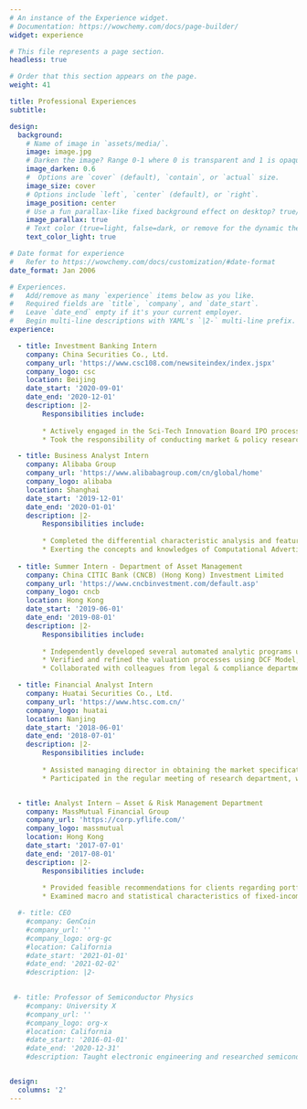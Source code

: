 ```yaml
---
# An instance of the Experience widget.
# Documentation: https://wowchemy.com/docs/page-builder/
widget: experience

# This file represents a page section.
headless: true

# Order that this section appears on the page.
weight: 41

title: Professional Experiences
subtitle: 

design:
  background:
    # Name of image in `assets/media/`.
    image: image.jpg
    # Darken the image? Range 0-1 where 0 is transparent and 1 is opaque.
    image_darken: 0.6
    #  Options are `cover` (default), `contain`, or `actual` size.
    image_size: cover
    # Options include `left`, `center` (default), or `right`.
    image_position: center
    # Use a fun parallax-like fixed background effect on desktop? true/false
    image_parallax: true
    # Text color (true=light, false=dark, or remove for the dynamic theme color).
    text_color_light: true

# Date format for experience
#   Refer to https://wowchemy.com/docs/customization/#date-format
date_format: Jan 2006

# Experiences.
#   Add/remove as many `experience` items below as you like.
#   Required fields are `title`, `company`, and `date_start`.
#   Leave `date_end` empty if it's your current employer.
#   Begin multi-line descriptions with YAML's `|2-` multi-line prefix.
experience:

  - title: Investment Banking Intern
    company: China Securities Co., Ltd.
    company_url: 'https://www.csc108.com/newsiteindex/index.jspx'
    company_logo: csc
    location: Beijing
    date_start: '2020-09-01'
    date_end: '2020-12-01'
    description: |2-
        Responsibilities include:
        
        * Actively engaged in the Sci-Tech Innovation Board IPO process of two leading semiconductor corporations focusing on the research and development of MEMS (Micro-Electro-Mechanical System) & SVAC (Security Video and Audio Coding) chips, executed onsite operational, legal, financial, KYC, AML due diligence work
        * Took the responsibility of conducting market & policy researches and composing roadshow materials on several Equity carve-out (ECO) & Refinancing Projects

  - title: Business Analyst Intern
    company: Alibaba Group
    company_url: 'https://www.alibabagroup.com/cn/global/home'
    company_logo: alibaba
    location: Shanghai
    date_start: '2019-12-01'
    date_end: '2020-01-01'
    description: |2-
        Responsibilities include:
        
        * Completed the differential characteristic analysis and feature extraction by dint of machine learning algorithms (PCA, Xgboost & LightGBM) for identifying the potential target customers of a current Alipay product with millions of users
        * Exerting the concepts and knowledges of Computational Advertising and Business Intelligence, continuously monitored the actual market effects of several specific publicity advertisements for this product, where statistical hypothesis (A/B testing etc.) and time series analysis are well performed for ameliorations on effectively designing the interactive user interface
          
  - title: Summer Intern - Department of Asset Management
    company: China CITIC Bank (CNCB) (Hong Kong) Investment Limited
    company_url: 'https://www.cncbinvestment.com/default.asp'
    company_logo: cncb
    location: Hong Kong
    date_start: '2019-06-01'
    date_end: '2019-08-01'
    description: |2-
        Responsibilities include:
        
        * Independently developed several automated analytic programs using VBA and Python (NumPy & Pandas), which has been widely used for calculating normalized NAV and profit attribution indicators for a fund with an AUM over 250 million HKD
        * Verified and refined the valuation processes using DCF Model, Jarrow-Rudd (JR) & Cox-Ross-Rubinstein (CRR) Model, Monte Carlo Pricing and other methods for more than 20 investment projects in 2018FY with a total fair value over 12 billion HKD
        * Collaborated with colleagues from legal & compliance department, revised the internal control protocols based on actual practices to ensure the legality for all kinds of investment and financing businesses

  - title: Financial Analyst Intern
    company: Huatai Securities Co., Ltd. 
    company_url: 'https://www.htsc.com.cn/'
    company_logo: huatai
    location: Nanjing
    date_start: '2018-06-01'
    date_end: '2018-07-01'
    description: |2-
        Responsibilities include:
        
        * Assisted managing director in obtaining the market specifications and data in the proprietary trading platform to perform piercing inspection on the board members of listed companies
        * Participated in the regular meeting of research department, where fundamental analysis of regional macroeconomic statistics and technical analysis on MA, MACD, RSI and Fisher Transformation techniques are performed


  - title: Analyst Intern – Asset & Risk Management Department
    company: MassMutual Financial Group
    company_url: 'https://corp.yflife.com/'
    company_logo: massmutual
    location: Hong Kong
    date_start: '2017-07-01'
    date_end: '2017-08-01'
    description: |2-
        Responsibilities include:
        
        * Provided feasible recommendations for clients regarding portfolio allocation, risk monitoring and performance optimization using Markowitz’s Modern Portfolio Theory (MPT) and the Black-Litterman Model (Bayesian Shrinkage)
        * Examined macro and statistical characteristics of fixed-income, equity, and money market funds over $8 million to generate the research report on specific industries and provide benchmark analysis to the client

  #- title: CEO
    #company: GenCoin
    #company_url: ''
    #company_logo: org-gc
    #location: California
    #date_start: '2021-01-01'
    #date_end: '2021-02-02'
    #description: |2-

        
 #- title: Professor of Semiconductor Physics
    #company: University X
    #company_url: ''
    #company_logo: org-x
    #location: California
    #date_start: '2016-01-01'
    #date_end: '2020-12-31'
    #description: Taught electronic engineering and researched semiconductor physics.


design:
  columns: '2'
---
```

